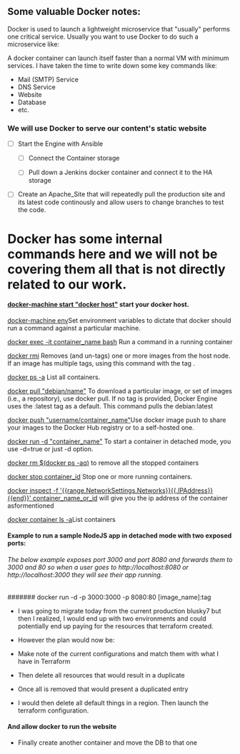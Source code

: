 ## Some valuable Docker notes:

Docker is used to launch a lightweight microservice that "usually" performs one critical service.  Usually you want to use Docker to do such a microservice like:


A docker container can launch itself faster than a normal VM with minimum services.  I have taken the time to write down some key commands like:

- Mail (SMTP) Service
- DNS Service
- Website
- Database
- etc.

### We will use Docker to serve our content's static website


- [ ] Start the Engine with Ansible
    - [ ] Connect the Container storage
    - [ ] Pull down a Jenkins docker container and connect it to the HA storage


- [ ] Create an Apache_Site that will repeatedly pull the production site and its latest code continously and allow users to change branches to test the code. 



# Docker has some internal commands here and we will not be covering them all that is not directly related to our work.



#### [docker-machine start "docker host"](https://docs.docker.com/machine/get-started/) start your docker host.

[docker-machine env](https://docs.docker.com/machine/reference/env/)Set environment variables to dictate that docker should run a command against a particular machine.

[docker exec -it container_name bash](https://docs.docker.com/engine/reference/commandline/exec/) Run a command in a running container


[docker rmi](https://docs.docker.com/engine/reference/commandline/rmi/) Removes (and un-tags) one or more images from the host node. If an image has multiple tags, using this command with the tag .

[docker ps -a](https://docs.docker.com/engine/reference/commandline/ps/) List all containers.

[docker pull "debian/name"](https://docs.docker.com/engine/reference/commandline/pull/)  To download a particular image, or set of images (i.e., a repository), use docker pull. If no tag is provided, Docker Engine uses the :latest tag as a default. This command pulls the debian:latest

[docker push "username/container_name"](https://docs.docker.com/engine/reference/commandline/push/)Use docker image push to share your images to the Docker Hub registry or to a self-hosted one.

[docker run -d "container_name"](https://docs.docker.com/engine/reference/run/) To start a container in detached mode, you use -d=true or just -d option.

[docker rm $(docker ps -aq)](https://stackoverflow.com/questions/51894136/ubuntu-docker-rm-docker-ps-a-q-got-permission-denied) to remove all the stopped containers

[docker stop container_id](https://docs.docker.com/engine/reference/commandline/stop/) Stop one or more running containers.

[docker inspect -f '{{range.NetworkSettings.Networks}}{{.IPAddress}}{{end}}' container_name_or_id](https://stackoverflow.com/questions/17157721/how-to-get-a-docker-containers-ip-address-from-the-host) will give you the ip address of the container asformentioned

[docker container ls -a](https://docs.docker.com/engine/reference/commandline/container_ls/)List containers

#### Example to run a sample NodeJS app in detached mode with two exposed ports:

###### The below example exposes port 3000 and port 8080 and forwards them to 3000 and 80 so when a user goes to http://localhost:8080 or  http://localhost:3000 they will see their app running.

####### docker run -d -p 3000:3000 -p 8080:80 [image_name]:tag

* I was going to migrate today from the current production blusky7 but then I realized, I would end up with two environments and could potentially end up paying for the resources that terraform created.

* However the plan would now be:
* Make note of the current configurations and match them with what I have in Terraform
* Then delete all resources that would result in a duplicate 
* Once all is removed that would present a duplicated entry
* I would then delete all default things in a region.  Then launch the terraform configuration.

#### And allow docker to run the website 
- Finally create another container and move the DB to that one